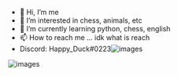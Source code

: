 - 👋 Hi, I’m me
- 👀 I’m interested in chess, animals, etc
- 🌱 I’m currently learning python, chess, english
- 📫 How to reach me ... idk what is reach
- Discord: Happy_Duck#0223![images](https://user-images.githubusercontent.com/75842234/176803285-04034cad-4a96-4a3b-938a-54a61e3301cf.jpg)

<!---
Hina3301 is a ✨ special ✨ repository because its `README.md` (this file) appears on your GitHub profile.
You can click the Preview link to take a look at your changes.
--->
![images](https://user-images.githubusercontent.com/75842234/176803300-aedf4e4e-bc42-4bac-88fb-f13edc4e63b1.jpg)
